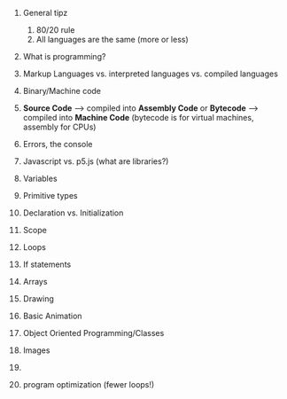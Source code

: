 1. General tipz
    1. 80/20 rule
    2. All languages are the same (more or less)
1. What is programming?
1. Markup Languages vs. interpreted languages vs. compiled languages
1. Binary/Machine code
1. __Source Code__ --> compiled into __Assembly Code__ or __Bytecode__ --> compiled into __Machine Code__ (bytecode is for virtual machines, assembly for CPUs)
1. Errors, the console
1. Javascript vs. p5.js (what are libraries?)

1. Variables
1. Primitive types
1. Declaration vs. Initialization
1. Scope
1. Loops
1. If statements
1. Arrays
1. Drawing
1. Basic Animation
1. Object Oriented Programming/Classes
1. Images
1. 

1. program optimization (fewer loops!)